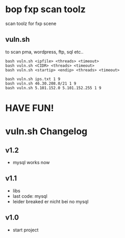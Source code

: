 # bop fxp scan toolz

scan toolz for fxp scene

## vuln.sh
to scan pma, wordpress, ftp, sql etc..
```
bash vuln.sh <ipfile> <threads> <timeout>
bash vuln.sh <CIDR> <threads> <timeout>
bash vuln.sh <startip> <endip> <threads> <timeout>

bash vuln.sh ips.txt 1 9
bash vuln.sh 46.30.208.0/21 1 9
bash vuln.sh 5.101.152.0 5.101.152.255 1 9
```

# HAVE FUN!



# vuln.sh Changelog
## v1.2
- mysql works now
## v1.1
- libs
- last code: mysql
 - leider breaked er nicht bei no mysql
## v1.0
- start project
